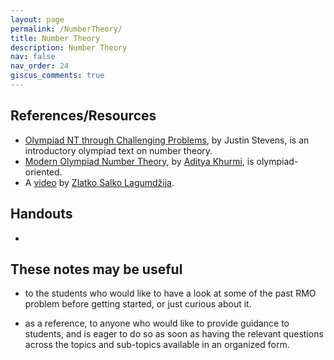 ```yaml
---
layout: page
permalink: /NumberTheory/
title: Number Theory
description: Number Theory
nav: false
nav_order: 24
giscus_comments: true
---
```


## References/Resources

* [Olympiad NT through Challenging Problems](https://s3.amazonaws.com/aops-cdn.artofproblemsolving.com/resources/articles/olympiad-number-theory.pdf), by Justin Stevens, is an introductory olympiad text on number theory. 
* [Modern Olympiad Number Theory](https://artofproblemsolving.com/community/c6h2344755), by [Aditya Khurmi](https://www.linkedin.com/in/adityakhurmi), is olympiad-oriented.
* A [video](https://www.youtube.com/watch?v=7grQ96JwIEo) by [Zlatko Salko Lagumdžija](https://www.imo-official.org/participant_r.aspx?id=25889).


## Handouts

- 

## These notes may be useful

- to the students who would like to have a look at some of the past RMO problem before getting started, 
or just curious about it. 

- as a reference, to anyone who would like to provide guidance to students, 
and is eager to do so as soon as having 
the relevant questions across the topics and sub-topics
available in an organized form. 